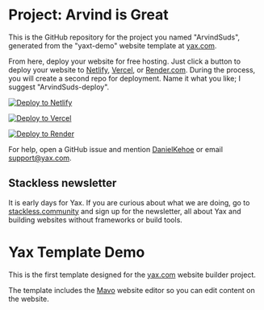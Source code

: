 # Project: Arvind is Great

This is the GitHub repository for the project you named "ArvindSuds", generated from the "yaxt-demo" website template at [yax.com](https://yax.com).

From here, deploy your website for free hosting. Just click a button to deploy your website to [Netlify](https://www.netlify.com/), [Vercel](https://vercel.com/), or [Render.com](https://render.com/). During the process, you will create a second repo for deployment. Name it what you like; I suggest "ArvindSuds-deploy".

[![Deploy to Netlify](https://www.netlify.com/img/deploy/button.svg)](https://app.netlify.com/start/deploy?repository=https://github.com/suds2005/ArvindSuds)

[![Deploy to Vercel](https://vercel.com/button)](https://vercel.com/import/project?template=https://github.com/suds2005/ArvindSuds)

[![Deploy to Render](https://render.com/images/deploy-to-render-button.svg)](https://render.com/deploy)

For help, open a GitHub issue and mention [DanielKehoe](https://github.com/DanielKehoe) or email [support@yax.com](mailto:support@yax.com?subject=[GitHub]%20ArvindSuds).

## Stackless newsletter

It is early days for Yax. If you are curious about what we are doing, go to [stackless.community](https://stackless.community/) and sign up for the newsletter, all about Yax and building websites without frameworks or build tools.



# Yax Template Demo

This is the first template designed for the [yax.com](https://yax.com/) website builder project.

The template includes the [Mavo](https://mavo.io/) website editor so you can edit content on the website.
